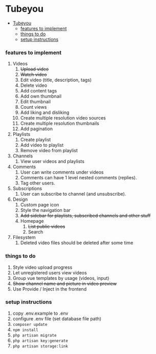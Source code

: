 
# Tubeyou

- [Tubeyou](#tubeyou)
    - [features to implement](#features-to-implement)
    - [things to do](#things-to-do)
    - [setup instructions](#setup-instructions)


### features to implement

1. Videos
   1. ~~Upload video~~
   2. ~~Watch video~~
   3. Edit video (title, description, tags)
   4. Delete video
   5. Add content tags
   6. Add own thumbnail
   7. Edit thumbnail
   8. Count views
   9. Add liking and disliking
   10. Create multiple resolution video sources
   11. Create multiple resolution thumbnails
   12. Add pagination
2. Playlists
   1. Create playlist
   2. Add video to playlist
   3. Remove video from playlist
3. Channels
   1. View user videos and playlists
4. Comments
   1. User can write comments under videos
   2. Comments can have 1 level nested comments (replies).
   3. Tag other users.
5. Subscriptions
   1. User can subscribe to channel (and unsubscribe).
6. Design
   1. Custom page icon
   2. Style the navigation bar
   3. ~~Add sidebar for playlists, subscribed channels and other stuff~~
   4. Homepage
      1. ~~List public videos~~
      2. Search
7. Filesystem
   1. Deleted video files should be deleted after some time

### things to do

1. Style video upload progress
2. Let unregistered users view videos
3. Group vue templates by usage (videos, input)
4. ~~Show channel name and picture in video preview~~
5. Use Provide / Inject in the frontend

### setup instructions

1. copy .env.example to .env
2. configure .env file (set database file path)
3. ``` composer update ```
3. ``` npm install ```
3. ``` php artisan migrate ```
3. ``` php artisan key:generate ```
4. ``` php artisan storage:link ```
